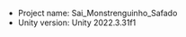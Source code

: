 <!-- UNITY CODE ASSIST INSTRUCTIONS START -->
- Project name: Sai_Monstrenguinho_Safado
- Unity version: Unity 2022.3.31f1
<!-- UNITY CODE ASSIST INSTRUCTIONS END -->